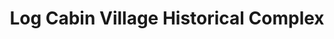---
layout: repo
title: "Log Cabin Village Historical Complex"
id: 16777
permalink: repos/16777/
---
